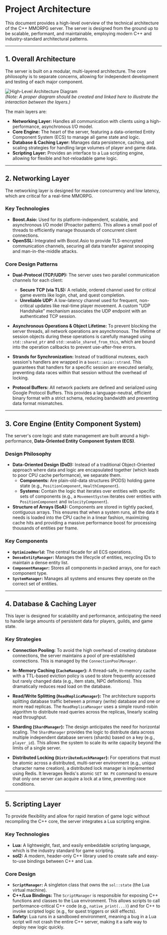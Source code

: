 # Project Architecture

This document provides a high-level overview of the technical architecture of the C++ MMORPG server. The server is designed from the ground up to be scalable, performant, and maintainable, employing modern C++ and industry-standard architectural patterns.

---

## 1. Overall Architecture

The server is built on a modular, multi-layered architecture. The core philosophy is to separate concerns, allowing for independent development and testing of each major component. 

![High-Level Architecture Diagram](https://i.imgur.com/your-diagram-link.png)  
*(Note: A proper diagram should be created and linked here to illustrate the interaction between the layers.)*

The main layers are:

- **Networking Layer:** Handles all communication with clients using a high-performance, asynchronous I/O model.
- **Core Engine:** The heart of the server, featuring a data-oriented Entity Component System (ECS) to manage all game state and logic.
- **Database & Caching Layer:** Manages data persistence, caching, and scaling strategies for handling large volumes of player and game data.
- **Scripting Layer:** Provides an interface to a Lua scripting engine, allowing for flexible and hot-reloadable game logic.

---

## 2. Networking Layer

The networking layer is designed for massive concurrency and low latency, which are critical for a real-time MMORPG.

### Key Technologies
- **Boost.Asio:** Used for its platform-independent, scalable, and asynchronous I/O model (Proactor pattern). This allows a small pool of threads to efficiently manage thousands of concurrent client connections.
- **OpenSSL:** Integrated with Boost.Asio to provide TLS-encrypted communication channels, securing all data transfer against snooping and man-in-the-middle attacks.

### Core Design Patterns

- **Dual-Protocol (TCP/UDP):** The server uses two parallel communication channels for each client:
    - **Secure TCP (via TLS):** A reliable, ordered channel used for critical game events like login, chat, and quest completion. 
    - **Unreliable UDP:** A low-latency channel used for frequent, non-critical updates like real-time player movement. A custom "UDP Handshake" mechanism associates the UDP endpoint with an authenticated TCP session.

- **Asynchronous Operations & Object Lifetime:** To prevent blocking the server threads, all network operations are asynchronous. The lifetime of session objects during these operations is carefully managed using `std::shared_ptr` and `std::enable_shared_from_this`, which are bound into the operation callbacks to prevent use-after-free errors.

- **Strands for Synchronization:** Instead of traditional mutexes, each session's handlers are wrapped in a `boost::asio::strand`. This guarantees that handlers for a specific session are executed serially, preventing data races within that session without the overhead of locking.

- **Protocol Buffers:** All network packets are defined and serialized using Google Protocol Buffers. This provides a language-neutral, efficient binary format with a strict schema, reducing bandwidth and preventing data format mismatches.

---

## 3. Core Engine (Entity Component System)

The server's core logic and state management are built around a high-performance, **Data-Oriented Entity Component System (ECS)**.

### Design Philosophy
- **Data-Oriented Design (DoD):** Instead of a traditional Object-Oriented approach where data and logic are encapsulated together (which leads to poor CPU cache performance), we separate them. 
    - **Components:** Are plain-old-data structures (PODS) holding game state (e.g., `PositionComponent`, `HealthComponent`).
    - **Systems:** Contain the logic that iterates over entities with specific sets of components (e.g., a `MovementSystem` iterates over entities with `PositionComponent` and `VelocityComponent`).
- **Structure of Arrays (SoA):** Components are stored in tightly packed, contiguous arrays. This ensures that when a system runs, all the data it needs is loaded into the CPU cache in a linear fashion, maximizing cache hits and providing a massive performance boost for processing thousands of entities per frame.

### Key Components
- **`OptimizedWorld`:** The central facade for all ECS operations.
- **`DenseEntityManager`:** Manages the lifecycle of entities, recycling IDs to maintain a dense entity list.
- **`ComponentManager`:** Stores all components in packed arrays, one for each component type.
- **`SystemManager`:** Manages all systems and ensures they operate on the correct set of entities.

---

## 4. Database & Caching Layer

This layer is designed for scalability and performance, anticipating the need to handle large amounts of persistent data for players, guilds, and game state.

### Key Strategies

- **Connection Pooling:** To avoid the high overhead of creating database connections, the server maintains a pool of pre-established connections. This is managed by the `ConnectionPoolManager`.

- **In-Memory Caching (`CacheManager`):** A thread-safe, in-memory cache with a TTL-based eviction policy is used to store frequently accessed but rarely changed data (e.g., item stats, NPC definitions). This dramatically reduces read load on the database.

- **Read/Write Splitting (`ReadReplicaManager`):** The architecture supports splitting database traffic between a primary (write) database and one or more read replicas. The `ReadReplicaManager` uses a simple round-robin algorithm to distribute read queries across the replicas, linearly scaling read throughput.

- **Sharding (`ShardManager`):** The design anticipates the need for horizontal scaling. The `ShardManager` provides the logic to distribute data across multiple independent database servers (shards) based on a key (e.g., `player_id`). This allows the system to scale its write capacity beyond the limits of a single server.

- **Distributed Locking (`DistributedLockManager`):** For operations that must be atomic across a distributed, multi-server environment (e.g., unique character name creation), a distributed lock manager is implemented using Redis. It leverages Redis's atomic `SET NX PX` command to ensure that only one server can acquire a lock at a time, preventing race conditions.

---

## 5. Scripting Layer

To provide flexibility and allow for rapid iteration of game logic without recompiling the C++ core, the server integrates a Lua scripting engine.

### Key Technologies
- **Lua:** A lightweight, fast, and easily embeddable scripting language, which is the industry standard for game scripting.
- **sol2:** A modern, header-only C++ library used to create safe and easy-to-use bindings between C++ and Lua.

### Core Design
- **`ScriptManager`:** A singleton class that owns the `sol::state` (the Lua virtual machine).
- **C++/Lua Bindings:** The `ScriptManager` is responsible for exposing C++ functions and classes to the Lua environment. This allows scripts to call performance-critical C++ code (e.g., `native_print(...)`) and for C++ to invoke scripted logic (e.g., for quest triggers or skill effects).
- **Safety:** Lua runs in a sandboxed environment, meaning a bug in a Lua script will not crash the entire C++ server, making it a safe way to deploy new logic quickly.

